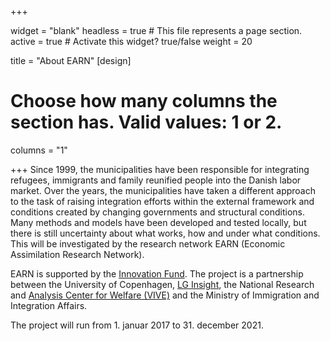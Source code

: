 +++

widget = "blank"
headless = true  # This file represents a page section.
active = true  # Activate this widget? true/false
weight = 20

title = "About EARN"
[design]
  # Choose how many columns the section has. Valid values: 1 or 2.
  columns = "1"
  
+++
Since 1999, the municipalities have been responsible for integrating refugees, immigrants and family reunified people into the Danish labor market. 
Over the years, the municipalities have taken a different approach to the task of raising integration efforts within the external framework and conditions created by changing governments and structural conditions.
Many methods and models have been developed and tested locally, but there is still uncertainty about what works, how and under what conditions. 
This will be investigated by the research network EARN (Economic Assimilation Research Network).

EARN is supported by the [Innovation Fund](https://innovationsfonden.dk/da). The project is a partnership between the University of Copenhagen, [LG Insight](https://lg-insight.dk/), the National Research and [Analysis Center for Welfare (VIVE)](https://www.vive.dk/da/) and the Ministry of Immigration and Integration Affairs. 

The project will run from 1. januar 2017 to 31. december 2021.

